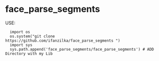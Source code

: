 # face_parse_segments


USE:

      import os
      os.system("git clone https://github.com/ifanzilka/face_parse_segments ")
      import sys
      sys.path.append('face_parse_segments/face_parse_segments') # ADD Directory with my Lib
